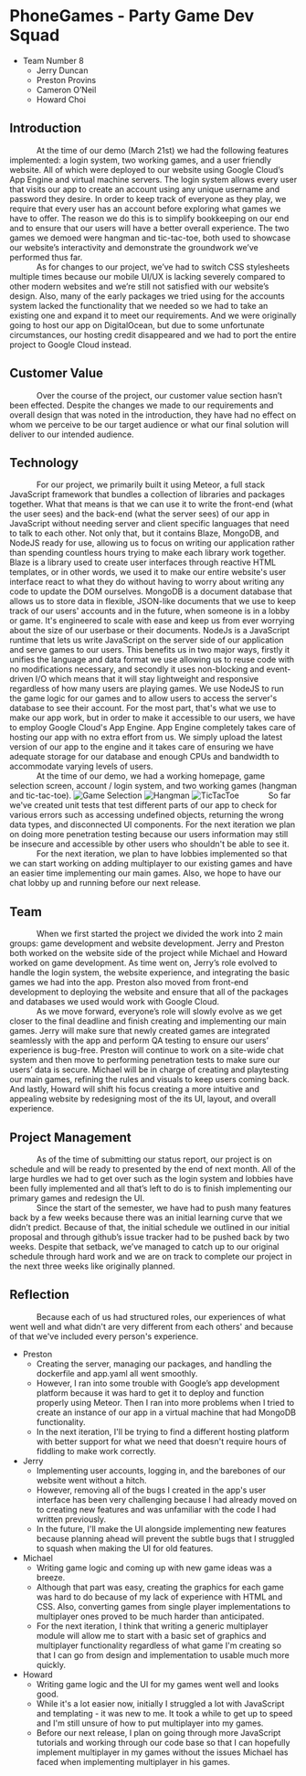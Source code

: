 # PhoneGames - **Party Game Dev Squad**
- Team Number 8  
  - Jerry Duncan
  - Preston Provins
  - Cameron O’Neil
  - Howard Choi

## Introduction
&nbsp;&nbsp;&nbsp;&nbsp;&nbsp;&nbsp;&nbsp;&nbsp;&nbsp;&nbsp;&nbsp;&nbsp;At the time of our demo (March 21st) we had the following
features implemented: a login system, two working games, and a user friendly website. All of which were deployed to our website using
Google Cloud’s App Engine and virtual machine servers. The login system allows every user that visits our app to create an account
using any unique username and password they desire. In order to keep track of everyone as they play, we require that every user has an
account before exploring what games we have to offer. The reason we do this is to simplify bookkeeping on our end and to ensure that our
users will have a better overall experience. The two games we demoed were hangman and tic-tac-toe, both used to showcase our website’s
interactivity and demonstrate the groundwork we’ve performed thus far.  
&nbsp;&nbsp;&nbsp;&nbsp;&nbsp;&nbsp;&nbsp;&nbsp;&nbsp;&nbsp;&nbsp;&nbsp;As for changes to our project, we’ve had to switch CSS
stylesheets multiple times because our mobile UI/UX is lacking severely compared to other modern websites and we’re still not satisfied
with our website’s design. Also, many of the early packages we tried using for the accounts system lacked the functionality that we
needed so we had to take an existing one and expand it to meet our requirements. And we were originally going to host our app on
DigitalOcean, but due to some unfortunate circumstances, our hosting credit disappeared and we had to port the entire project to Google
Cloud instead.

## Customer Value
&nbsp;&nbsp;&nbsp;&nbsp;&nbsp;&nbsp;&nbsp;&nbsp;&nbsp;&nbsp;&nbsp;&nbsp;Over the course of the project, our customer value section
hasn’t been effected. Despite the changes we made to our requirements and overall design that was noted in the introduction, they have
had no effect on whom we perceive to be our target audience or what our final solution will deliver to our intended audience.

## Technology
&nbsp;&nbsp;&nbsp;&nbsp;&nbsp;&nbsp;&nbsp;&nbsp;&nbsp;&nbsp;&nbsp;&nbsp;For our project, we primarily built it using Meteor, a full stack JavaScript framework that bundles a collection of libraries and packages together. What that means is that we can use it to write
the front-end (what the user sees) and the back-end (what the server sees) of our app in JavaScript without needing server and client
specific languages that need to talk to each other. Not only that, but it contains Blaze, MongoDB, and NodeJS ready for use, allowing us
to focus on writing our application rather than spending countless hours trying to make each library work together. Blaze is a library
used to create user interfaces through reactive HTML templates, or in other words, we used it to make our entire website's user
interface react to what they do without having to worry about writing any code to update the DOM ourselves. MongoDB is a document
database that allows us to store data in flexible, JSON-like documents that we use to keep track of our users' accounts and in the
future, when someone is in a lobby or game. It's engineered to scale with ease and keep us from ever worrying about the size of our
userbase or their documents. NodeJs is a JavaScript runtime that lets us write JavaScript on the server side of our application and
serve games to our users. This benefits us in two major ways, firstly it unifies the language and data format we use allowing us to
reuse code with no modifications necessary, and secondly it uses non-blocking and event-driven I/O which means that it will stay
lightweight and responsive regardless of how many users are playing games. We use NodeJS to run the game logic for our games and to
allow users to access the server's database to see their account. For the most part, that's what we use to make our app work, but in
order to make it accessible to our users, we have to employ Google Cloud's App Engine. App Engine completely takes care of hosting our 
app with no extra effort from us. We simply upload the latest version of our app to the engine and it takes care of ensuring we have
adequate storage for our database and enough CPUs and bandwidth to accommodate varying levels of users.  
&nbsp;&nbsp;&nbsp;&nbsp;&nbsp;&nbsp;&nbsp;&nbsp;&nbsp;&nbsp;&nbsp;&nbsp;At the time of our demo, we had a working homepage, game
selection screen, account / login system, and two working games (hangman and tic-tac-toe).
![Game Selection](https://i.imgur.com/D3xE16G.png)
![Hangman](https://i.imgur.com/h4gtX3V.png)
![TicTacToe](https://i.imgur.com/8JnqmJZ.png)
&nbsp;&nbsp;&nbsp;&nbsp;&nbsp;&nbsp;&nbsp;&nbsp;&nbsp;&nbsp;&nbsp;&nbsp;So far we've created unit tests that test different parts of our app to check for various errors such as accessing undefined objects, returning the wrong data types, and disconnected UI components.
For the next iteration we plan on doing more penetration testing because our users information may still be insecure and accessible by
other users who shouldn't be able to see it.  
&nbsp;&nbsp;&nbsp;&nbsp;&nbsp;&nbsp;&nbsp;&nbsp;&nbsp;&nbsp;&nbsp;&nbsp;For the next iteration, we plan to have lobbies implemented so
that we can start working on adding multiplayer to our existing games and have an easier time implementing our main games. Also, we hope
to have our chat lobby up and running before our next release.

## Team
&nbsp;&nbsp;&nbsp;&nbsp;&nbsp;&nbsp;&nbsp;&nbsp;&nbsp;&nbsp;&nbsp;&nbsp;When we first started the project we divided the work into 2
main groups: game development and website development. Jerry and Preston both worked on the website side of the project while Michael
and Howard worked on game development. As time went on, Jerry’s role evolved to handle the login system, the website experience, and
integrating the basic games we had into the app. Preston also moved from front-end development to deploying the website and ensure that
all of the packages and databases we used would work with Google Cloud.  
&nbsp;&nbsp;&nbsp;&nbsp;&nbsp;&nbsp;&nbsp;&nbsp;&nbsp;&nbsp;&nbsp;&nbsp;As we move forward, everyone’s role will slowly evolve as we get
closer to the final deadline and finish creating and implementing our main games. Jerry will make sure that newly created games are
integrated seamlessly with the app and perform QA testing to ensure our users’ experience is bug-free. Preston will continue to work on
a site-wide chat system and then move to performing penetration tests to make sure our users’ data is secure. Michael will be in charge
of creating and playtesting our main games, refining the rules and visuals to keep users coming back. And lastly, Howard will shift his
focus creating a more intuitive and appealing website by redesigning most of the its UI, layout, and overall experience.

## Project Management
&nbsp;&nbsp;&nbsp;&nbsp;&nbsp;&nbsp;&nbsp;&nbsp;&nbsp;&nbsp;&nbsp;&nbsp;As of the time of submitting our status report, our project is
on schedule and will be ready to presented by the end of next month. All of the large hurdles we had to get over such as the login
system and lobbies have been fully implemented and all that’s left to do is to finish implementing our primary games and redesign the
UI.  
&nbsp;&nbsp;&nbsp;&nbsp;&nbsp;&nbsp;&nbsp;&nbsp;&nbsp;&nbsp;&nbsp;&nbsp;Since the start of the semester, we have had to push many
features back by a few weeks because there was an initial learning curve that we didn’t predict. Because of that, the initial schedule
we outlined in our initial proposal and through github’s issue tracker had to be pushed back by two weeks. Despite that setback, we’ve
managed to catch up to our original schedule through hard work and we are on track to complete our project in the next three weeks like
originally planned.

## Reflection
&nbsp;&nbsp;&nbsp;&nbsp;&nbsp;&nbsp;&nbsp;&nbsp;&nbsp;&nbsp;&nbsp;&nbsp;Because each of us had structured roles, our experiences of what went well and what didn't are very different from each others' and because of that we've included every person's experience.
- Preston
  - Creating the server, managing our packages, and handling the dockerfile and app.yaml all went smoothly. 
  - However, I ran into some trouble with Google’s app development platform because it was hard to get it to deploy and function properly using Meteor. Then I ran into more problems when I tried to create an instance of our app in a virtual machine that had MongoDB functionality. 
  - In the next iteration, I'll be trying to find a different hosting platform with better support for what we need that doesn't require hours of fiddling to make work correctly.
- Jerry
  - Implementing user accounts, logging in, and the barebones of our website went without a hitch.
  - However, removing all of the bugs I created in the app's user interface has been very challenging because I had already moved on to creating new features and was unfamiliar with the code I had written previously.
  - In the future, I'll make the UI alongside implementing new features because planning ahead will prevent the subtle bugs that I struggled to squash when making the UI for old features.
- Michael
  - Writing game logic and coming up with new game ideas was a breeze.
  - Although that part was easy, creating the graphics for each game was hard to do because of my lack of experience with HTML and CSS. Also, converting games from single player implementations to multiplayer ones proved to be much harder than anticipated.
  - For the next iteration, I think that writing a generic multiplayer module will allow me to start with a basic set of graphics and multiplayer functionality regardless of what game I'm creating so that I can go from design and implementation to usable much more quickly.
- Howard
  - Writing game logic and the UI for my games went well and looks good.
  - While it's a lot easier now, initially I struggled a lot with JavaScript and templating - it was new to me. It took a while to get up to speed and I'm still unsure of how to put multiplayer into my games.
  - Before our next release, I plan on going through more JavaScript tutorials and working through our code base so that I can hopefully implement multiplayer in my games without the issues Michael has faced when implementing multiplayer in his games.
